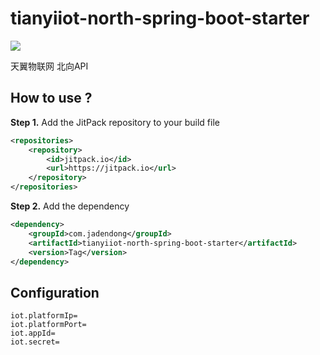 # tianyiiot-north-spring-boot-starter
[![](https://jitpack.io/v/com.jadendong/tianyiiot-north-spring-boot-starter.svg)](https://jitpack.io/#com.jadendong/tianyiiot-north-spring-boot-starter)

天翼物联网 北向API

## How to use ?

**Step 1.** Add the JitPack repository to your build file

```xml
<repositories>
    <repository>
        <id>jitpack.io</id>
        <url>https://jitpack.io</url>
    </repository>
</repositories>
```

**Step 2.** Add the dependency

```xml
<dependency>
    <groupId>com.jadendong</groupId>
    <artifactId>tianyiiot-north-spring-boot-starter</artifactId>
    <version>Tag</version>
</dependency>
```

## Configuration
```properties
iot.platformIp=
iot.platformPort=
iot.appId=
iot.secret=
```

